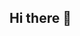 ## Hi there 👋

<!--
**Cherish-Chen9336/Cherish-Chen9336** is a ✨ _special_ ✨ repository because its `README.md` (this file) appears on your GitHub profile.

Here are some ideas to get you started:

- 🔭  We can learn anything

